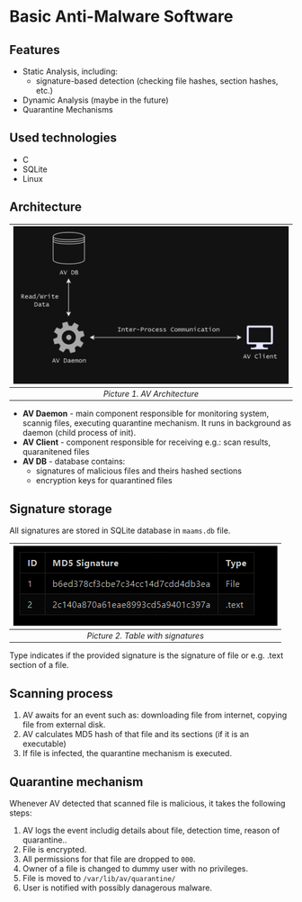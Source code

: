 # **Basic Anti-Malware Software**


## **Features**

* Static Analysis, including:
  * signature-based detection (checking file hashes, section hashes, etc.)
* Dynamic Analysis (maybe in the future)
* Quarantine Mechanisms

## **Used technologies**

* C
* SQLite
* Linux

## **Architecture**

| ![](av.png) |
|:--:| 
| *Picture 1. AV Architecture* |


* **AV Daemon** - main component responsible for monitoring system, scannig files, executing quarantine mechanism. It runs in background as daemon (child process of init).
* **AV Client** - component responsible for receiving e.g.: scan results, quaranitened files 
* **AV DB** - database contains: 
   * signatures of malicious files and theirs hashed sections
   * encryption keys for quarantined files


## **Signature storage**

All signatures are stored in SQLite database in `maams.db` file.

|![](table.png)|
|:--:| 
| *Picture 2. Table with signatures* |

Type indicates if the provided signature is the signature of file or e.g. .text section of a file.

## **Scanning process**

1. AV awaits for an event such as: downloading file from internet, copying file from external disk.
2. AV calculates MD5 hash of that file and its sections (if it is an executable)
3. If file is infected, the quarantine mechanism is executed.


## **Quarantine mechanism**

Whenever AV detected that scanned file is malicious, it takes the following steps:
1. AV logs the event includig details about file, detection time, reason of quarantine..
2. File is encrypted.
3. All permissions for that file are dropped to `000`. 
4. Owner of a file is changed to dummy user with no privileges.
5. File is moved to `/var/lib/av/quarantine/`
6. User is notified with possibly danagerous malware.



